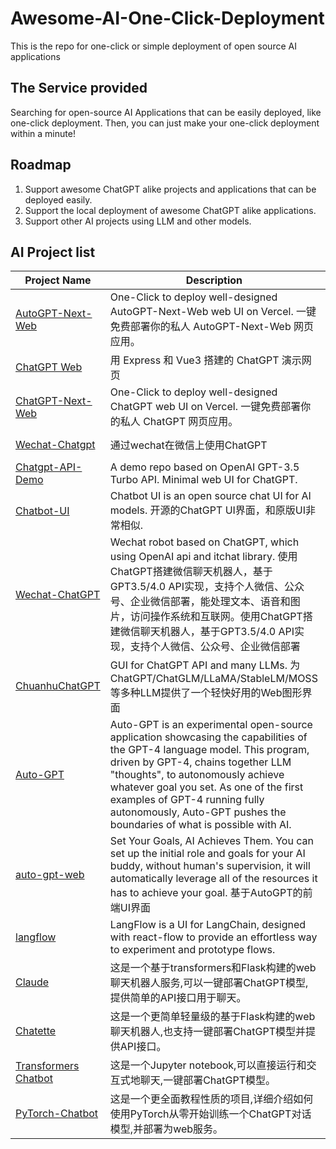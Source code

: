 # Awesome-AI-One-Click-Deployment
This is the repo for one-click or simple deployment of open source AI applications

## The Service provided
Searching for open-source AI Applications that can be easily deployed, like one-click deployment.
Then, you can just make your one-click deployment within a minute!

## Roadmap
 1. Support awesome ChatGPT alike projects and applications that can be deployed easily.
 2. Support the local deployment of awesome ChatGPT alike applications.
 3. Support other AI projects using LLM and other models.

## AI Project list
| Project Name       | Description                                                                                                                                                  | Deployment     |
|--------------------|--------------------------------------------------------------------------------------------------------------------------------------------------------------|----------------|
| [AutoGPT-Next-Web](https://github.com/Dogtiti/AutoGPT-Next-Web)   | One-Click to deploy well-designed AutoGPT-Next-Web web UI on Vercel. 一键免费部署你的私人 AutoGPT-Next-Web 网页应用。                                                                                                                        | [Deploy with Vercel](https://vercel.com/new/clone?repository-url=https%3A%2F%2Fgithub.com%2FDogtiti%2FAutoGPT-Next-Web&env=OPENAI_API_KEY&project-name=autogpt-next-web&repository-name=AutoGPT-Next-Web) |
| [ChatGPT Web](https://github.com/Chanzhaoyu/chatgpt-web)        | 用 Express 和 Vue3 搭建的 ChatGPT 演示网页                                                                                                                   | [Deploy with Railway](https://railway.app/new/template/yytmgc) |
| [ChatGPT-Next-Web](https://github.com/Yidadaa/ChatGPT-Next-Web)   | One-Click to deploy well-designed ChatGPT web UI on Vercel. 一键免费部署你的私人 ChatGPT 网页应用。                                                                                                                        | [Deploy with Vercel](https://vercel.com/new/clone?repository-url=https%3A%2F%2Fgithub.com%2FYidadaa%2FChatGPT-Next-Web&env=OPENAI_API_KEY&env=CODE&project-name=chatgpt-next-web&repository-name=ChatGPT-Next-Web) |
| [Wechat-Chatgpt](https://github.com/fuergaosi233/wechat-chatgpt)     | 通过wechat在微信上使用ChatGPT                                                                                                                               | [Deploy with Railway](https://railway.app/template/dMLG70?referralCode=bIYugQ) |
| [Chatgpt-API-Demo](https://github.com/anse-app/chatgpt-demo)       |A demo repo based on OpenAI GPT-3.5 Turbo API. Minimal web UI for ChatGPT.                                                                                                                                  | [Deploy With Netlify](https://app.netlify.com/start/deploy?repository=https://github.com/ddiu8081/chatgpt-demo#OPENAI_API_KEY=&HTTPS_PROXY=&OPENAI_API_BASE_URL=&HEAD_SCRIPTS=&PUBLIC_SECRET_KEY=&OPENAI_API_MODEL=&SITE_PASSWORD=) |
| [Chatbot-UI](https://github.com/mckaywrigley/chatbot-ui)        | Chatbot UI is an open source chat UI for AI models. 开源的ChatGPT UI界面，和原版UI非常相似.                                                                                                                           | [Deploy with Vercel](https://vercel.com/new/clone?repository-url=https%3A%2F%2Fgithub.com%2Fmckaywrigley%2Fchatbot-ui) |
| [Wechat-ChatGPT](https://github.com/fuergaosi233/wechat-chatgpt)  | Wechat robot based on ChatGPT, which using OpenAI api and itchat library. 使用ChatGPT搭建微信聊天机器人，基于GPT3.5/4.0 API实现，支持个人微信、公众号、企业微信部署，能处理文本、语音和图片，访问操作系统和互联网。使用ChatGPT搭建微信聊天机器人，基于GPT3.5/4.0 API实现，支持个人微信、公众号、企业微信部署                                                                 | [Deploy with Railway](https://railway.app/template/dMLG70?referralCode=bIYugQ) |
| [ChuanhuChatGPT](https://github.com/GaiZhenbiao/ChuanhuChatGPT)     | GUI for ChatGPT API and many LLMs. 为ChatGPT/ChatGLM/LLaMA/StableLM/MOSS等多种LLM提供了一个轻快好用的Web图形界面                                                                          | [Deploy with Railway](https://huggingface.co/login?next=%2Fspaces%2FJohnSmith9982%2FChuanhuChatGPT%3Fduplicate%3Dtrue) |
| [Auto-GPT](https://github.com/Significant-Gravitas/Auto-GPT)       | Auto-GPT is an experimental open-source application showcasing the capabilities of the GPT-4 language model. This program, driven by GPT-4, chains together LLM "thoughts", to autonomously achieve whatever goal you set. As one of the first examples of GPT-4 running fully autonomously, Auto-GPT pushes the boundaries of what is possible with AI.                                                                                                                                     |                  |
| [auto-gpt-web](https://github.com/jina-ai/auto-gpt-web)       | Set Your Goals, AI Achieves Them. You can set up the initial role and goals for your AI buddy, without human's supervision, it will automatically leverage all of the resources it has to achieve your goal. 基于AutoGPT的前端UI界面                                                                                                                                     |                  |
| [langflow](https://github.com/logspace-ai/langflow)           | LangFlow is a UI for LangChain, designed with react-flow to provide an effortless way to experiment and prototype flows.                                      | [Deploy with Railway](https://console.cloud.google.com/cloudshell/open?git_repo=https://github.com/genome21/langflow&working_dir=scripts&shellonly=true&tutorial=walkthroughtutorial.md) |
| [Claude](https://github.com/Anthropic/claude)           | 这是一个基于transformers和Flask构建的web聊天机器人服务,可以一键部署ChatGPT模型,提供简单的API接口用于聊天。                                      |  |
| [Chatette](https://github.com/huggingface/chatette)           | 这是一个更简单轻量级的基于Flask构建的web聊天机器人,也支持一键部署ChatGPT模型并提供API接口。                                      |  |
| [Transformers Chatbot](https://github.com/huggingface/transformers_chatbot)           | 这是一个Jupyter notebook,可以直接运行和交互式地聊天,一键部署ChatGPT模型。                                      |  |
| [PyTorch-Chatbot](https://github.com/ritwik12/PyTorch-Chatbot)           | 这是一个更全面教程性质的项目,详细介绍如何使用PyTorch从零开始训练一个ChatGPT对话模型,并部署为web服务。                                      |  |
